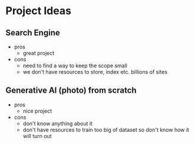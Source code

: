 # Project Ideas

## Search Engine

- pros
  - great project
- cons
  - need to find a way to keep the scope small
  - we don't have resources to store, index etc. billions of sites

## Generative AI (photo) from scratch

- pros
  - nice project
- cons
  - don't know anything about it
  - don't have resources to train too big of dataset so don't know how it will turn out
